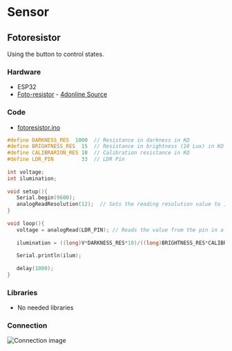 # Sensor
## Fotoresistor
Using the button to control states.

### Hardware
* ESP32
* [Foto-resistor](docs/datasheet_fotoresistor.pdf) - [4donline Source](https://www.kth.se/social/files/54ef17dbf27654753f437c56/GL5537.pdf)

### Code
* [fotoresistor.ino](fotoresistor.ino)
```cpp
#define DARKNESS_RES  1000  // Resistance in darkness in KΩ
#define BRIGHTNESS_RES  15  // Resistance in brightness (10 Lux) in KΩ
#define CALIBRARION_RES 10  // Calibration resistance in KΩ
#define LDR_PIN         33  // LDR Pin
 
int voltage;
int ilumination;
 
void setup(){
   Serial.begin(9600);
   analogReadResolution(12);  // Sets the reading resolution value to 12 bits (0-4095)
}
 
void loop(){
   voltage = analogRead(LDR_PIN); // Reads the value from the pin in a 0-4095 resolution corresponding to a linear 0-3.3V        
 
   ilumination = ((long)V*DARKNESS_RES*10)/((long)BRIGHTNESS_RES*CALIBRARION_RES*(4096-V));  // Use if LDR between 33 & Vcc (like in the image)  
   
   Serial.println(ilum);   
   
   delay(1000);
}
```

### Libraries
* No needed libraries

### Connection
![Connection image](docs/fotoresistor.jpeg)
